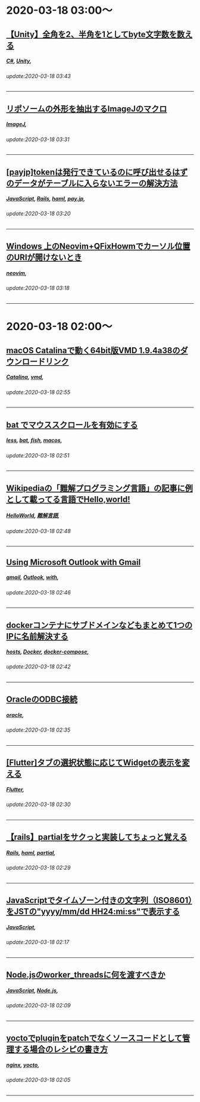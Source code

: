 # 2020-03-18 03:00～
## [【Unity】全角を2、半角を1としてbyte文字数を数える](https://qiita.com/azumagoro/items/42be0f33fd7a6cb345b9)
##### [C#](https://qiita.com/tags/C#), [Unity](https://qiita.com/tags/Unity), 
###### update:2020-03-18 03:43
---
## [リポソームの外形を抽出するImageJのマクロ](https://qiita.com/amikura1986/items/2d168a8fcdfd3c3e04dd)
##### [ImageJ](https://qiita.com/tags/ImageJ), 
###### update:2020-03-18 03:31
---
## [[payjp]tokenは発行できているのに呼び出せるはずのデータがテーブルに入らないエラーの解決方法](https://qiita.com/KONTA2019/items/cdf232d67e81a6761d32)
##### [JavaScript](https://qiita.com/tags/JavaScript), [Rails](https://qiita.com/tags/Rails), [haml](https://qiita.com/tags/haml), [pay.jp](https://qiita.com/tags/pay.jp), 
###### update:2020-03-18 03:20
---
## [Windows 上のNeovim+QFixHowmでカーソル位置のURIが開けないとき](https://qiita.com/Toshiki-Shimatani/items/5a2293854d898892358c)
##### [neovim](https://qiita.com/tags/neovim), 
###### update:2020-03-18 03:18
---




# 2020-03-18 02:00～
## [macOS Catalinaで動く64bit版VMD 1.9.4a38のダウンロードリンク](https://qiita.com/Ag_smith/items/cbbed0a30668a67fd28c)
##### [Catalina](https://qiita.com/tags/Catalina), [vmd](https://qiita.com/tags/vmd), 
###### update:2020-03-18 02:55
---
## [bat でマウススクロールを有効にする](https://qiita.com/Paalon/items/f23963053ed6687b0e59)
##### [less](https://qiita.com/tags/less), [bat](https://qiita.com/tags/bat), [fish](https://qiita.com/tags/fish), [macos](https://qiita.com/tags/macos), 
###### update:2020-03-18 02:51
---
## [Wikipediaの「難解プログラミング言語」の記事に例として載ってる言語でHello,world!](https://qiita.com/gaqwest/items/00d957b696ab8cd22ef8)
##### [HelloWorld](https://qiita.com/tags/HelloWorld), [難解言語](https://qiita.com/tags/難解言語), 
###### update:2020-03-18 02:48
---
## [Using Microsoft Outlook with Gmail ](https://qiita.com/itsmarttricks/items/357e531b1dbd5176b74d)
##### [gmail](https://qiita.com/tags/gmail), [Outlook](https://qiita.com/tags/Outlook), [with](https://qiita.com/tags/with), 
###### update:2020-03-18 02:46
---
## [dockerコンテナにサブドメインなどもまとめて1つのIPに名前解決する](https://qiita.com/NNN-kakimoto/items/e72698e27b8c76d11b21)
##### [hosts](https://qiita.com/tags/hosts), [Docker](https://qiita.com/tags/Docker), [docker-compose](https://qiita.com/tags/docker-compose), 
###### update:2020-03-18 02:42
---
## [OracleのODBC接続](https://qiita.com/wakasama_pcmaster/items/27cb07696e6185b8d4a4)
##### [oracle](https://qiita.com/tags/oracle), 
###### update:2020-03-18 02:35
---
## [[Flutter]タブの選択状態に応じてWidgetの表示を変える](https://qiita.com/mkosuke/items/3a77aeafc2b957b2f108)
##### [Flutter](https://qiita.com/tags/Flutter), 
###### update:2020-03-18 02:30
---
## [ 【rails】partialをサクっと実装してちょっと覚える](https://qiita.com/kaorioka09jm/items/b3c45ac04d3cb8a26e39)
##### [Rails](https://qiita.com/tags/Rails), [haml](https://qiita.com/tags/haml), [partial](https://qiita.com/tags/partial), 
###### update:2020-03-18 02:29
---
## [JavaScriptでタイムゾーン付きの文字列（ISO8601）をJSTの"yyyy/mm/dd HH24:mi:ss"で表示する](https://qiita.com/k_hoso/items/681aa9bc05ecc4e2d0ef)
##### [JavaScript](https://qiita.com/tags/JavaScript), 
###### update:2020-03-18 02:17
---
## [Node.jsのworker_threadsに何を渡すべきか](https://qiita.com/ayatty/items/1f5dde995251ac5800ad)
##### [JavaScript](https://qiita.com/tags/JavaScript), [Node.js](https://qiita.com/tags/Node.js), 
###### update:2020-03-18 02:09
---
## [yoctoでpluginをpatchでなくソースコードとして管理する場合のレシピの書き方](https://qiita.com/kawaway/items/8a8e940ec891d4b90eee)
##### [nginx](https://qiita.com/tags/nginx), [yocto](https://qiita.com/tags/yocto), 
###### update:2020-03-18 02:05
---






